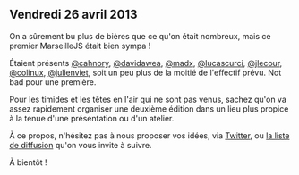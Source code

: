 ## Vendredi 26 avril 2013

On a sûrement bu plus de bières que ce qu'on était nombreux, mais ce premier
MarseilleJS était bien sympa !

Étaient présents
[@cahnory](http://twitter.com/cahnory),
[@davidawea](http://twitter.com/davidawea),
[@madx](http://twitter.com/madx),
[@lucascurci](http://twitter.com/lucascurci),
[@jlecour](http://twitter.com/jlecour),
[@colinux](http://twitter.com/colinux),
[@julienviet](http://twitter.com/julienviet),
soit un peu plus de la moitié de l'effectif prévu. Not bad pour une première.

Pour les timides et les têtes en l'air qui ne sont pas venus, sachez qu'on va
assez rapidement organiser une deuxième édition dans un lieu plus propice à la
tenue d'une présentation ou d'un atelier.

À ce propos, n'hésitez pas à nous proposer vos idées, via
[Twitter](http://twitter.com/MarseilleJS), ou 
[la liste de diffusion](https://groups.google.com/forum/?fromgroups#!forum/marseillejs)
qu'on vous invite à suivre.

À bientôt !
